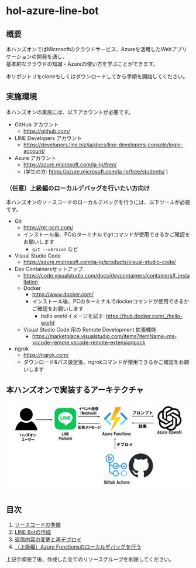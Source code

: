 # hol-azure-line-bot
## 概要
本ハンズオンではMicrosoftのクラウドサービス、Azureを活用したWebアプリケーションの開発を通し、  
基本的なクラウドの知識・Azureの使い方を学ぶことができます。  
  
本リポジトリをcloneもしくはダウンロードしてから手順を開始してください。

## 実施環境
本ハンズオンの実施には、以下アカウントが必要です。

- GitHub アカウント
    - https://github.com/
- LINE Developers アカウント
    - https://developers.line.biz/ja/docs/line-developers-console/login-account/
- Azure アカウント
    - https://azure.microsoft.com/ja-jp/free/
    - (学生の方: https://azure.microsoft.com/ja-jp/free/students/ )

### （任意）上級編のローカルデバッグを行いたい方向け
本ハンズオンのソースコードのローカルデバッグを行うには、以下ツールが必要です。

- Git
    - https://git-scm.com/
    - インストール後、PCのターミナルでgitコマンドが使用できるかご確認をお願いします
        - `git --version` など
- Visual Studio Code
    - https://azure.microsoft.com/ja-jp/products/visual-studio-code/
- Dev Containersセットアップ
    - https://code.visualstudio.com/docs/devcontainers/containers#_installation
    - Docker
        - https://www.docker.com/
        - インストール後、PCのターミナルでdockerコマンドが使用できるかご確認をお願いします
            - hello worldイメージを試す: https://hub.docker.com/_/hello-world
    - Visual Studio Code 用の Remote Development 拡張機能
        - https://marketplace.visualstudio.com/items?itemName=ms-vscode-remote.vscode-remote-extensionpack
- ngrok
    - https://ngrok.com/
    - ダウンロード&パス設定後、ngrokコマンドが使用できるかご確認をお願いします

## 本ハンズオンで実装するアーキテクチャ
![アーキテクチャ図](./docs/images/hol-azure-line-bot-architecture.png)

## 目次
1. [ソースコードの準備](./docs/1-prepare-sourcecode.md)
2. [LINE Botの作成](./docs/2-functions-create.md)
3. [返信内容の変更と再デプロイ](/docs/3-reply-redeploy.md)
4. [（上級編）Azure Functionsのローカルデバッグを行う](/docs/4-document-suppliment.md)

上記手順完了後、作成した全てのリソースグループを削除してください。
